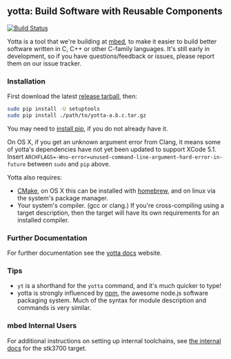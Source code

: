 ## yotta: Build Software with Reusable Components
[![Build Status](https://magnum.travis-ci.com/ARMmbed/yotta.svg?token=XG7YezaYG4fZCZqqBSsP)](https://magnum.travis-ci.com/ARMmbed/yotta)

Yotta is a tool that we're building at [mbed](https://mbed.org), to make it easier to build better software written in C, C++ or other C-family languages. It's still early in development, so if you have questions/feedback or issues, please report them on our  issue tracker.

### Installation
First download the latest [release tarball](https://github.com/ARMmbed/yotta/releases), then:
``` bash
sudo pip install -U setuptools
sudo pip install ./path/to/yotta-a.b.c.tar.gz
```
You may need to [install pip](http://pip.readthedocs.org/en/latest/installing.html), if you do not already have it.
 
On OS X, if you get an unknown argument error from Clang, it means some of yotta's dependencies have not yet been updated to support XCode 5.1. Insert `ARCHFLAGS=-Wno-error=unused-command-line-argument-hard-error-in-future` between `sudo` and `pip` above.

Yotta also requires:

 * [CMake](http://www.cmake.org), on OS X this can be installed with [homebrew](http://brew.sh), and on linux via the system's package manager.
 * Your system's compiler. (gcc or clang.) If you're cross-compiling using a target description, then the target will have its own requirements for an installed compiler.


### Further Documentation
For further documentation see the [yotta docs](http://armmbed.github.io/yotta-docs/) website.


### Tips
 * `yt` is a shorthand for the `yotta` command, and it's much quicker to type!
 * yotta is strongly influenced by [npm](http://npmjs.org), the awesome node.js software packaging system. Much of the syntax for module description and commands is very similar.


### mbed Internal Users

For additional instructions on setting up internal toolchains, see [the internal docs](https://github.com/arm-rd/target-stk3700) for the stk3700 target.



